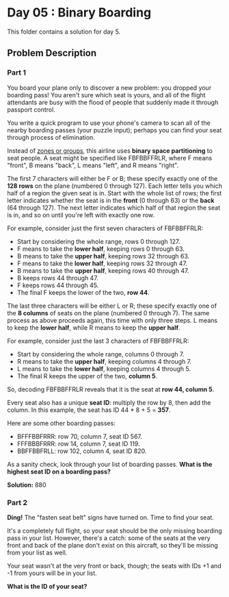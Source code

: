 # Day 05 : Binary Boarding

This folder contains a solution for day 5.

## Problem Description

### Part 1

You board your plane only to discover a new problem: you dropped your boarding pass! You aren't sure which seat is yours, and all of the flight attendants are busy with the flood of people that suddenly made it through passport control.

You write a quick program to use your phone's camera to scan all of the nearby boarding passes (your puzzle input); perhaps you can find your seat through process of elimination.

Instead of [zones or groups](https://www.youtube.com/watch?v=oAHbLRjF0vo), this airline uses **binary space partitioning** to seat people. A seat might be specified like FBFBBFFRLR, where F means "front", B means "back", L means "left", and R means "right".

The first 7 characters will either be F or B; these specify exactly one of the **128 rows** on the plane (numbered 0 through 127). Each letter tells you which half of a region the given seat is in. Start with the whole list of rows; the first letter indicates whether the seat is in the **front** (0 through 63) or the **back** (64 through 127). The next letter indicates which half of that region the seat is in, and so on until you're left with exactly one row.

For example, consider just the first seven characters of FBFBBFFRLR:

  - Start by considering the whole range, rows 0 through 127.
  - F means to take the **lower half**, keeping rows 0 through 63.
  - B means to take the **upper half**, keeping rows 32 through 63.
  - F means to take the **lower half**, keeping rows 32 through 47.
  - B means to take the **upper half**, keeping rows 40 through 47.
  - B keeps rows 44 through 47.
  - F keeps rows 44 through 45.
  - The final F keeps the lower of the two, **row 44**.

The last three characters will be either L or R; these specify exactly one of the **8 columns** of seats on the plane (numbered 0 through 7). The same process as above proceeds again, this time with only three steps. L means to keep the **lower half**, while R means to keep the **upper half**.

For example, consider just the last 3 characters of FBFBBFFRLR:

  - Start by considering the whole range, columns 0 through 7.
  - R means to take the **upper half**, keeping columns 4 through 7.
  - L means to take the **lower half**, keeping columns 4 through 5.
  - The final R keeps the upper of the two, **column 5**.

So, decoding FBFBBFFRLR reveals that it is the seat at **row 44, column 5**.

Every seat also has a unique **seat ID**: multiply the row by 8, then add the column. In this example, the seat has ID 44 * 8 + 5 = **357**.

Here are some other boarding passes:

  - BFFFBBFRRR: row 70, column 7, seat ID 567.
  - FFFBBBFRRR: row 14, column 7, seat ID 119.
  - BBFFBBFRLL: row 102, column 4, seat ID 820.

As a sanity check, look through your list of boarding passes. **What is the highest seat ID on a boarding pass?**

**Solution:** 880

### Part 2

**Ding!** The "fasten seat belt" signs have turned on. Time to find your seat.

It's a completely full flight, so your seat should be the only missing boarding pass in your list. However, there's a catch: some of the seats at the very front and back of the plane don't exist on this aircraft, so they'll be missing from your list as well.

Your seat wasn't at the very front or back, though; the seats with IDs +1 and -1 from yours will be in your list.

**What is the ID of your seat?**
